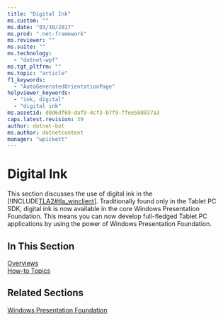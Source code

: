 ```yaml
---
title: "Digital Ink"
ms.custom: ""
ms.date: "03/30/2017"
ms.prod: ".net-framework"
ms.reviewer: ""
ms.suite: ""
ms.technology: 
  - "dotnet-wpf"
ms.tgt_pltfrm: ""
ms.topic: "article"
f1_keywords: 
  - "AutoGeneratedOrientationPage"
helpviewer_keywords: 
  - "ink, digital"
  - "digital ink"
ms.assetid: d0d6df69-daf9-4cf3-b7f9-ffee588037a3
caps.latest.revision: 39
author: dotnet-bot
ms.author: dotnetcontent
manager: "wpickett"
---
```

# Digital Ink
This section discusses the use of digital ink in the [!INCLUDE[TLA2#tla_winclient](../../../../includes/tla2sharptla-winclient-md.md)]. Traditionally found only in the Tablet PC SDK, digital ink is now available in the core Windows Presentation Foundation. This means you can now develop full-fledged Tablet PC applications by using the power of Windows Presentation Foundation.  
  
## In This Section  
 [Overviews](../../../../docs/framework/wpf/advanced/digital-ink-overviews.md)  
  [How-to Topics](../../../../docs/framework/wpf/advanced/digital-ink-how-to-topics.md)  
  
## Related Sections  
 [Windows Presentation Foundation](../../../../docs/framework/wpf/index.md)
